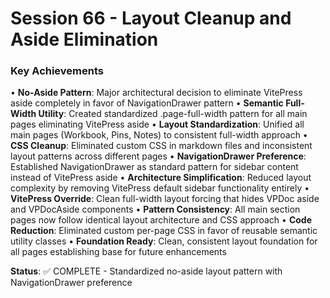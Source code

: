 # Session 66 - Layout Cleanup and Aside Elimination

### Key Achievements
• **No-Aside Pattern**: Major architectural decision to eliminate VitePress aside completely in favor of NavigationDrawer pattern
• **Semantic Full-Width Utility**: Created standardized .page-full-width pattern for all main pages eliminating VitePress aside
• **Layout Standardization**: Unified all main pages (Workbook, Pins, Notes) to consistent full-width approach
• **CSS Cleanup**: Eliminated custom CSS in markdown files and inconsistent layout patterns across different pages
• **NavigationDrawer Preference**: Established NavigationDrawer as standard pattern for sidebar content instead of VitePress aside
• **Architecture Simplification**: Reduced layout complexity by removing VitePress default sidebar functionality entirely
• **VitePress Override**: Clean full-width layout forcing that hides VPDoc aside and VPDocAside components
• **Pattern Consistency**: All main section pages now follow identical layout architecture and CSS approach
• **Code Reduction**: Eliminated custom per-page CSS in favor of reusable semantic utility classes
• **Foundation Ready**: Clean, consistent layout foundation for all pages establishing base for future enhancements

**Status**: ✅ COMPLETE - Standardized no-aside layout pattern with NavigationDrawer preference
